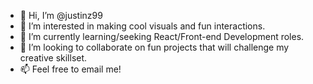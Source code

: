 - 👋 Hi, I’m @justinz99
- 👀 I’m interested in making cool visuals and fun interactions.
- 🌱 I’m currently learning/seeking React/Front-end Development roles.
- 💞️ I’m looking to collaborate on fun projects that will challenge my creative skillset.
- 📫 Feel free to email me!

<!---
justinz99/justinz99 is a ✨ special ✨ repository because its `README.md` (this file) appears on your GitHub profile.
You can click the Preview link to take a look at your changes.
--->
